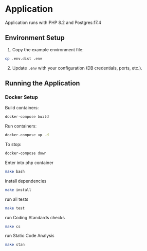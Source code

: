 # Application

Application runs with PHP 8.2 and Postgres:17.4

## Environment Setup

1. Copy the example environment file:

```bash
cp .env.dist .env
```
2. Update `.env` with your configuration (DB credentials, ports, etc.).

## Running the Application

### Docker Setup

Build containers:

```bash
docker-compose build
```
Run containers:

```bash
docker-compose up -d
```

To stop:

```bash
docker-compose down
```

Enter into php container

```bash
make bash
```

install dependencies

```bash
make install
```

run all tests

```bash
make test
```

run Coding Standards checks

```bash
make cs
``` 

run Static Code Analysis

```bash
make stan
``` 
